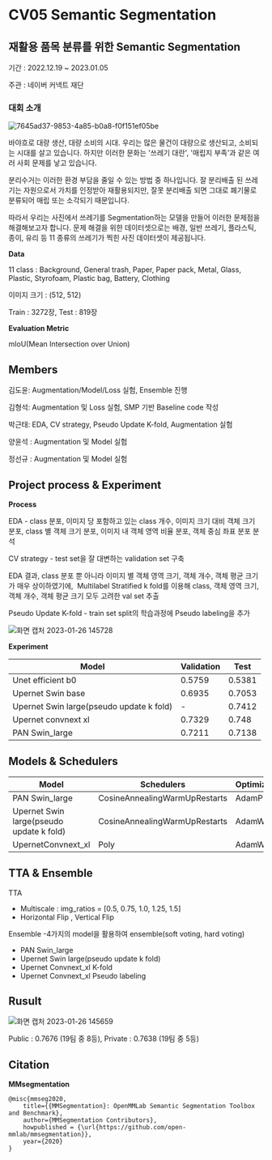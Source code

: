 # CV05 Semantic Segmentation

## 재활용 품목 분류를 위한 Semantic Segmentation

기간 : 2022.12.19 ~ 2023.01.05

주관 : 네이버 커넥트 재단

### 대회 소개

![7645ad37-9853-4a85-b0a8-f0f151ef05be](https://user-images.githubusercontent.com/62612606/214768120-945997c1-5195-4570-929b-3cf1f83087a5.png)

바야흐로 대량 생산, 대량 소비의 시대. 우리는 많은 물건이 대량으로 생산되고, 소비되는 시대를 살고 있습니다. 하지만 이러한 문화는 '쓰레기 대란', '매립지 부족'과 같은 여러 사회 문제를 낳고 있습니다.

분리수거는 이러한 환경 부담을 줄일 수 있는 방법 중 하나입니다. 잘 분리배출 된 쓰레기는 자원으로서 가치를 인정받아 재활용되지만, 잘못 분리배출 되면 그대로 폐기물로 분류되어 매립 또는 소각되기 때문입니다.

따라서 우리는 사진에서 쓰레기를 Segmentation하는 모델을 만들어 이러한 문제점을 해결해보고자 합니다. 문제 해결을 위한 데이터셋으로는 배경, 일반 쓰레기, 플라스틱, 종이, 유리 등 11 종류의 쓰레기가 찍힌 사진 데이터셋이 제공됩니다.

**Data** 

11 class : Background, General trash, Paper, Paper pack, Metal, Glass, Plastic, Styrofoam, Plastic bag, Battery, Clothing

이미지 크기 : (512, 512)

Train : 3272장, Test : 819장

**Evaluation Metric**

mIoU(Mean Intersection over Union)

## Members


김도윤: Augmentation/Model/Loss 실험, Ensemble 진행

김형석: Augmentation 및 Loss 실험, SMP 기반 Baseline code 작성

박근태: EDA, CV strategy, Pseudo Update K-fold, Augmentation 실험

양윤석 : Augmentation 및 Model 실험

정선규 : Augmentation 및 Model 실험

## Project process & Experiment

**Process**

EDA - class 분포, 이미지 당 포함하고 있는 class 개수, 이미지 크기 대비 객체 크기 분포, class 별 객체 크기 분포, 이미지 내 객체 영역 비율 분포, 객체 중심 좌표 분포 분석

CV strategy - test set을 잘 대변하는 validation set 구축

EDA 결과, class 분포 뿐 아니라 이미지 별 객체 영역 크기, 객체 개수, 객체 평균 크기가 매우 상이하였기에,  Multilabel Stratified k fold를 이용해 class, 객체 영역 크기, 객체 개수, 객체 평균 크기 모두 고려한 val set 추출

Pseudo Update K-fold - train set split의 학습과정에 Pseudo labeling을 추가

![화면 캡처 2023-01-26 145728](https://user-images.githubusercontent.com/62612606/214768166-b3babf45-af74-4837-a1f4-a7ff4f4abc7c.png)

**Experiment**

| Model | Validation | Test |
| --- | --- | --- |
| Unet efficient b0 | 0.5759 | 0.5381 |
| Upernet Swin base | 0.6935 | 0.7053 |
| Upernet Swin large(pseudo update k fold) | - | 0.7412 |
| Upernet convnext xl | 0.7329 | 0.748 |
| PAN Swin_large | 0.7211 | 0.7138 |

## Models & Schedulers


| Model | Schedulers | Optimizers | Loss |
| --- | --- | --- | --- |
| PAN Swin_large | CosineAnnealingWarmUpRestarts | AdamP | DiceFocalLoss |
| Upernet Swin large(pseudo update k fold) | CosineAnnealingWarmUpRestarts | AdamW | CrossEntropyLoss |
| UpernetConvnext_xl | Poly | AdamW | CrossEntropyLoss |

## TTA & Ensemble


TTA

- Multiscale : img_ratios = [0.5, 0.75, 1.0, 1.25, 1.5]
- Horizontal Flip , Vertical Flip

Ensemble -4가지의 model을 활용하여 ensemble(soft voting, hard voting)

- PAN Swin_large
- Upernet Swin large(pseudo update k fold)
- Upernet Convnext_xl K-fold
- Upernet Convnext_xl Pseudo labeling

## Rusult


![화면 캡처 2023-01-26 145659](https://user-images.githubusercontent.com/62612606/214768201-545ca5ab-e0dc-4c9e-a203-0d38037e7c02.png)


Public : 0.7676 (19팀 중 8등), Private : 0.7638 (19팀 중 5등)

## Citation

**MMsegmentation**

```
@misc{mmseg2020,
    title={{MMSegmentation}: OpenMMLab Semantic Segmentation Toolbox and Benchmark},
    author={MMSegmentation Contributors},
    howpublished = {\url{https://github.com/open-mmlab/mmsegmentation}},
    year={2020}
}
```
